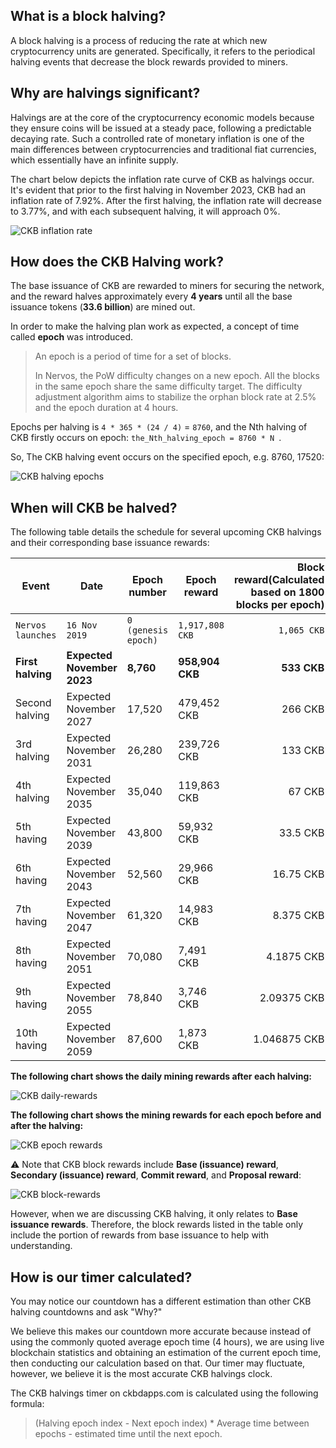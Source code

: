 ## What is a block halving?
A block halving is a process of reducing the rate at which new cryptocurrency units are generated. Specifically, it refers to the periodical halving events that decrease the block rewards provided to miners.

## Why are halvings significant?
Halvings are at the core of the cryptocurrency economic models because they ensure coins will be issued at a steady pace, following a predictable decaying rate. Such a controlled rate of monetary inflation is one of the main differences between cryptocurrencies and traditional fiat currencies, which essentially have an infinite supply.

The chart below depicts the inflation rate curve of CKB as halvings occur. It's evident that prior to the first halving in November 2023, CKB had an inflation rate of 7.92%. After the first halving, the inflation rate will decrease to 3.77%, and with each subsequent halving, it will approach 0%.

![CKB inflation rate](markdown/ckb-inflation-rate.png)

## How does the CKB Halving work?

The base issuance of CKB are rewarded to miners for securing the network, and the reward halves approximately every **4 years** until all the base issuance tokens (**33.6 billion**) are mined out.

In order to make the halving plan work as expected, a concept of time called **epoch** was introduced.

>An epoch is a period of time for a set of blocks. 
>
>In Nervos, the PoW difficulty changes on a new epoch. All the blocks in the same epoch share the same difficulty target. The difficulty adjustment algorithm aims to stabilize the orphan block rate at 2.5% and the epoch duration at 4 hours.

Epochs per halving is `4 * 365 * (24 / 4)` = `8760`, and the Nth halving of CKB firstly occurs on epoch: `the_Nth_halving_epoch = 8760 * N `.

So, The CKB halving event occurs on the specified epoch, e.g. 8760, 17520:

![CKB halving epochs](markdown/ckbhalving-epochs.jpeg)

## When will CKB be halved?

The following table details the schedule for several upcoming CKB halvings and their corresponding base issuance rewards:

|Event              |Date                  |Epoch number      |Epoch reward     |Block reward(Calculated based on 1800 blocks per epoch)|Daily reward  |Total new CKB between events|
|-------------------|----------------------|------------------|-----------------|------------------:|------------------:|---------------------------:|
|`Nervos launches`    |`16 Nov 2019`      |`0 (genesis epoch)` |`1,917,808 CKB`    |`1,065 CKB`          |`11,506,849 CKB`     |`16,800,000,000 CKB`          |
|**First halving**  |**Expected November 2023**|**8,760**     |**958,904 CKB**  |**533 CKB**        |**5,753,424 CKB**  |**8,400,000,000 CKB**       |
|Second halving     |Expected November 2027|17,520            |479,452 CKB      |266 CKB            |2,876,712 CKB      |4,200,000,000 CKB           |
|3rd halving        |Expected November 2031|26,280            |239,726 CKB      |133 CKB            |1,438,356 CKB      |2,100,000,000 CKB           |
|4th halving        |Expected November 2035|35,040            |119,863 CKB      |67 CKB             |719,178 CKB        |1,050,000,000 CKB           |
|5th having         |Expected November 2039|43,800            |59,932 CKB       |33.5 CKB           |359,589 CKB        |525,000,000 CKB             |
|6th having         |Expected November 2043|52,560            |29,966 CKB       |16.75 CKB          |179,794.5 CKB      |262,500,000 CKB             |
|7th having         |Expected November 2047|61,320            |14,983 CKB       |8.375 CKB          |89,897.25 CKB      |131,250,000 CKB             |
|8th having         |Expected November 2051|70,080            |7,491 CKB        |4.1875 CKB         |44,948.625 CKB     |65,625,000 CKB              |
|9th having         |Expected November 2055|78,840            |3,746 CKB        |2.09375 CKB        |22,474.3125 CKB    |32,812,500 CKB              |
|10th having        |Expected November 2059|87,600            |1,873 CKB        |1.046875 CKB         |11,237.15625 CKB     |16,406,250 CKB              |

**The following chart shows the daily mining rewards after each halving:**

![CKB daily-rewards](markdown/ckbhaving-daily-rewards.png)

**The following chart shows the mining rewards for each epoch before and after the halving:**

![CKB epoch rewards](markdown/ckb-epoch-reward-zh.png)

⚠️ Note that CKB block rewards include **Base (issuance) reward**, **Secondary (issuance) reward**, **Commit reward**, and **Proposal reward**:

![CKB block-rewards](markdown/block-rewards-en.png)

However, when we are discussing CKB halving, it only relates to **Base issuance rewards**. Therefore, the block rewards listed in the table only include the portion of rewards from base issuance to help with understanding.

## How is our timer calculated?
You may notice our countdown has a different estimation than other CKB halving countdowns and ask "Why?"

We believe this makes our countdown more accurate because instead of using the commonly quoted average epoch time (4 hours), we are using live blockchain statistics and obtaining an estimation of the current epoch time, then conducting our calculation based on that. Our timer may fluctuate, however, we believe it is the most accurate CKB halvings clock.

The CKB halvings timer on ckbdapps.com is calculated using the following formula:
>(Halving epoch index - Next epoch index) * Average time between epochs - estimated time until the next epoch.